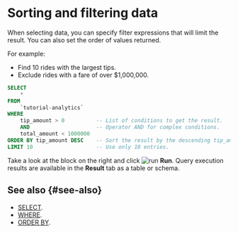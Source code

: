 # Sorting and filtering data

When selecting data, you can specify filter expressions that will limit the result. You can also set the order of values returned.

For example:

* Find 10 rides with the largest tips.
* Exclude rides with a fare of over  $1,000,000.

```sql
SELECT
    *
FROM
    `tutorial-analytics`
WHERE
    tip_amount > 0          -- List of conditions to get the result.
    AND                     -- Operator AND for complex conditions.
    total_amount < 1000000
ORDER BY tip_amount DESC    -- Sort the result by the descending tip_amount values.
LIMIT 10                    -- Use only 10 entries.
```

Take a look at the block on the right and click ![run](../../_assets/console-icons/play-fill.svg) **Run**.
Query execution results are available in the **Result** tab as a table or schema.

## See also {#see-also}

* [SELECT](https://ydb.tech/en/docs/yql/reference/syntax/select).
* [WHERE](https://ydb.tech/en/docs/yql/reference/syntax/select#where).
* [ORDER BY](https://ydb.tech/en/docs/yql/reference/syntax/select#order-by).
